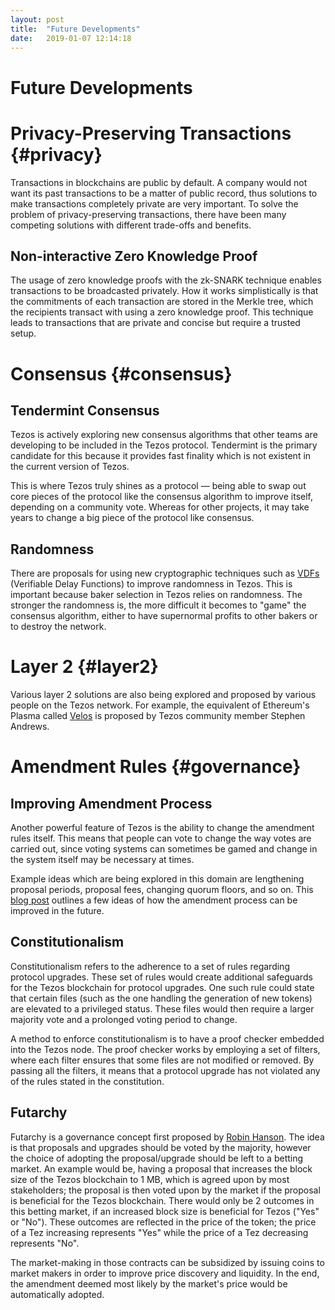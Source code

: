 ```yaml
---
layout: post
title:  "Future Developments"
date:   2019-01-07 12:14:18
---
```

Future Developments
===========


# Privacy-Preserving Transactions {#privacy}

Transactions in blockchains are public by default. A company would not want its past transactions to be a matter of public record, thus solutions to make transactions completely private are very important. To solve the problem of privacy-preserving transactions, there have been many competing solutions with different trade-offs and benefits.

## Non-interactive Zero Knowledge Proof

The usage of zero knowledge proofs with the zk-SNARK technique enables transactions to be broadcasted privately. How it works simplistically is that the commitments of each transaction are stored in the Merkle tree, which the recipients transact with using a zero knowledge proof. This technique leads to transactions that are private and concise but require a trusted setup. 

# Consensus {#consensus}

## Tendermint Consensus
Tezos is actively exploring new consensus algorithms that other teams are developing to be included in the Tezos protocol. Tendermint is the primary candidate for this because it provides fast finality which is not existent in the current version of Tezos. 

This is where Tezos truly shines as a protocol — being able to swap out core pieces of the protocol like the consensus algorithm to improve itself, depending on a community vote. Whereas for other projects, it may take years to change a big piece of the protocol like consensus. 

## Randomness
There are proposals for using new cryptographic techniques such as [VDFs](https://eprint.iacr.org/2018/601.pdf) (Verifiable Delay Functions) to improve randomness in Tezos. This is important because baker selection in Tezos relies on randomness. The stronger the randomness is, the more difficult it becomes to "game" the consensus algorithm, either to have supernormal profits to other bakers or to destroy the network. 

# Layer 2 {#layer2}

Various layer 2 solutions are also being explored and proposed by various people on the Tezos network. For example, the equivalent of Ethereum's Plasma called [Velos](https://docs.google.com/document/d/18hKJnKB8sAZ_fpiHTzj-HJwbQu_SrqOAisjI3IqdM0A/edit#
) is proposed by Tezos community member Stephen Andrews. 

# Amendment Rules {#governance}

## Improving Amendment Process

Another powerful feature of Tezos is the ability to change the amendment rules itself. This means that people can vote to change the way votes are carried out, since voting systems can sometimes be gamed and change in the system itself may be necessary at times. 

Example ideas which are being explored in this domain are lengthening proposal periods, proposal fees, changing quorum floors, and so on. This [blog post](https://medium.com/tezos/amending-tezos-b77949d97e1e) outlines a few ideas of how the amendment process can be improved in the future.

## Constitutionalism

Constitutionalism refers to the adherence to a set of rules regarding protocol upgrades. These set of rules would create additional safeguards for the Tezos blockchain for protocol upgrades. One such rule could state that certain files (such as the one handling the generation of new tokens) are elevated to a privileged status. These files would then require a larger majority vote and a prolonged voting period to change.

A method to enforce constitutionalism is to have a proof checker embedded into the Tezos node. The proof checker works by employing a set of filters, where each filter ensures that some files are not modified or removed. By passing all the filters, it means that a protocol upgrade has not violated any of the rules stated in the constitution.

## Futarchy

Futarchy is a governance concept first proposed by [Robin Hanson](http://mason.gmu.edu/~rhanson/futarchy.html). The idea is that proposals and upgrades should be voted by the majority, however the choice of adopting the proposal/upgrade should be left to a betting market. An example would be, having a proposal that increases the block size of the Tezos blockchain to 1 MB, which is agreed upon by most stakeholders; the proposal is then voted upon by the market if the proposal is beneficial for the Tezos blockchain. There would only be 2 outcomes in this betting market, if an increased block size is beneficial for Tezos ("Yes" or "No"). These outcomes are reflected in the price of the token; the price of a Tez increasing represents "Yes" while the price of a Tez decreasing represents "No".

The market-making in those contracts can be subsidized by issuing coins to market makers in order to improve price discovery and liquidity. In the end, the amendment deemed most likely  by the market's price would be automatically adopted.